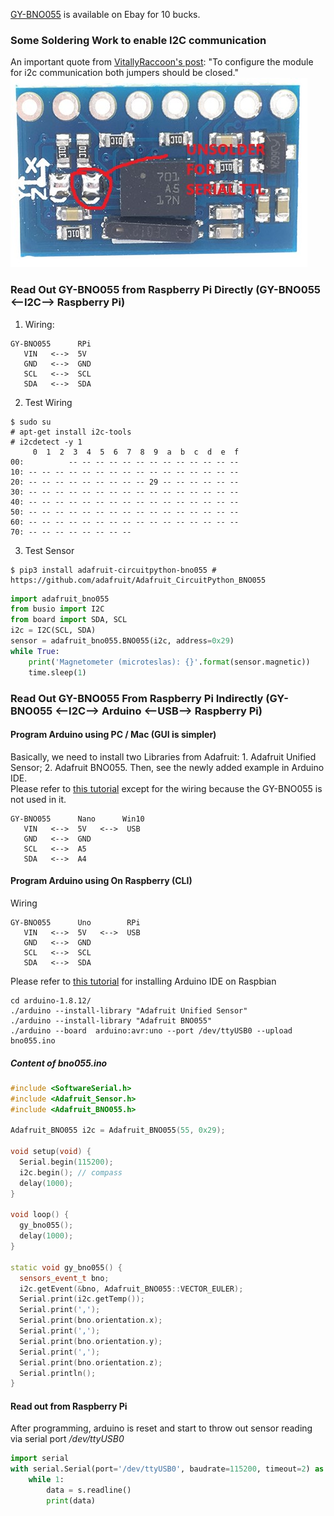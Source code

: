 [GY-BNO055](https://www.ebay.com/itm/172970055900) is available on Ebay for 10 bucks.<br>
### Some Soldering Work to enable I2C communication<br>  
An important quote from [VitallyRaccoon's post](https://forum.arduino.cc/index.php?topic=574580.0): "To configure the module for i2c communication both jumpers should be closed."<br>
![Soldering Problem](https://raw.githubusercontent.com/xg590/IoT/master/GY-BNO055/GY-BNO055_Soldering_Problem.jpg)
### Read Out GY-BNO055 from Raspberry Pi Directly (GY-BNO055 <--I2C--> Raspberry Pi)
1. Wiring:
```
GY-BNO055      RPi      
   VIN   <-->  5V   
   GND   <-->  GND  
   SCL   <-->  SCL 
   SDA   <-->  SDA  
```
2. Test Wiring
```shell
$ sudo su
# apt-get install i2c-tools
# i2cdetect -y 1
     0  1  2  3  4  5  6  7  8  9  a  b  c  d  e  f
00:          -- -- -- -- -- -- -- -- -- -- -- -- --
10: -- -- -- -- -- -- -- -- -- -- -- -- -- -- -- --
20: -- -- -- -- -- -- -- -- -- 29 -- -- -- -- -- --
30: -- -- -- -- -- -- -- -- -- -- -- -- -- -- -- --
40: -- -- -- -- -- -- -- -- -- -- -- -- -- -- -- --
50: -- -- -- -- -- -- -- -- -- -- -- -- -- -- -- --
60: -- -- -- -- -- -- -- -- -- -- -- -- -- -- -- --
70: -- -- -- -- -- -- -- --
```
3. Test Sensor
```shell
$ pip3 install adafruit-circuitpython-bno055 # https://github.com/adafruit/Adafruit_CircuitPython_BNO055
```
```python
import adafruit_bno055
from busio import I2C
from board import SDA, SCL
i2c = I2C(SCL, SDA)
sensor = adafruit_bno055.BNO055(i2c, address=0x29)
while True: 
    print('Magnetometer (microteslas): {}'.format(sensor.magnetic))  
    time.sleep(1)
``` 
### Read Out GY-BNO055 From Raspberry Pi Indirectly (GY-BNO055 <--I2C--> Arduino <--USB--> Raspberry Pi)
#### Program Arduino using PC / Mac (GUI is simpler)
Basically, we need to install two Libraries from Adafruit: 1. Adafruit Unified Sensor; 2. Adafruit BNO055. Then, see the newly added example in Arduino IDE.<br>
Please refer to [this tutorial](https://learn.adafruit.com/adafruit-bno055-absolute-orientation-sensor/arduino-code) except for the wiring because the GY-BNO055 is not used in it.
```
GY-BNO055      Nano      Win10
   VIN   <-->  5V   <-->  USB
   GND   <-->  GND  
   SCL   <-->  A5  
   SDA   <-->  A4            
```  
#### Program Arduino using On Raspberry (CLI)
Wiring 
```
GY-BNO055      Uno        RPi
   VIN   <-->  5V   <-->  USB
   GND   <-->  GND  
   SCL   <-->  SCL  
   SDA   <-->  SDA           
```
Please refer to [this tutorial](https://github.com/xg590/IoT/blob/master/Arduino/README.md) for installing Arduino IDE on Raspbian
```
cd arduino-1.8.12/
./arduino --install-library "Adafruit Unified Sensor"
./arduino --install-library "Adafruit BNO055"
./arduino --board  arduino:avr:uno --port /dev/ttyUSB0 --upload bno055.ino
```
##### Content of <i>bno055.ino</i>
```cpp
#include <SoftwareSerial.h>  
#include <Adafruit_Sensor.h>
#include <Adafruit_BNO055.h>

Adafruit_BNO055 i2c = Adafruit_BNO055(55, 0x29); 

void setup(void) {
  Serial.begin(115200); 
  i2c.begin(); // compass
  delay(1000);
}

void loop() {  
  gy_bno055(); 
  delay(1000);
} 

static void gy_bno055() {
  sensors_event_t bno;
  i2c.getEvent(&bno, Adafruit_BNO055::VECTOR_EULER); 
  Serial.print(i2c.getTemp());
  Serial.print(',');
  Serial.print(bno.orientation.x);
  Serial.print(',');
  Serial.print(bno.orientation.y);
  Serial.print(',');
  Serial.print(bno.orientation.z);  
  Serial.println();  
} 
```
#### Read out from Raspberry Pi
After programming, arduino is reset and start to throw out sensor reading via serial port <i>/dev/ttyUSB0</i> 
```python
import serial
with serial.Serial(port='/dev/ttyUSB0', baudrate=115200, timeout=2) as s:
    while 1:
        data = s.readline()  
        print(data)
```
